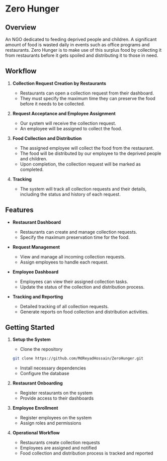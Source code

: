 
# Zero Hunger

## Overview

An NGO dedicated to feeding deprived people and children. A significant amount of food is wasted daily in events such as office programs and restaurants. Zero Hunger is to make use of this surplus food by collecting it from restaurants before it gets spoiled and distributing it to those in need.

## Workflow

1. **Collection Request Creation by Restaurants**
   - Restaurants can open a collection request from their dashboard.
   - They must specify the maximum time they can preserve the food before it needs to be collected.

2. **Request Acceptance and Employee Assignment**
   - Our system will receive the collection request.
   - An employee will be assigned to collect the food.

3. **Food Collection and Distribution**
   - The assigned employee will collect the food from the restaurant.
   - The food will be distributed by our employee to the deprived people and children.
   - Upon completion, the collection request will be marked as completed.

4. **Tracking**
   - The system will track all collection requests and their details, including the status and history of each request.

## Features

- **Restaurant Dashboard**
  - Restaurants can create and manage collection requests.
  - Specify the maximum preservation time for the food.
  
- **Request Management**
  - View and manage all incoming collection requests.
  - Assign employees to handle each request.
  
- **Employee Dashboard**
  - Employees can view their assigned collection tasks.
  - Update the status of the collection and distribution process.
  
- **Tracking and Reporting**
  - Detailed tracking of all collection requests.
  - Generate reports on food collection and distribution activities.

## Getting Started

1. **Setup the System**
   - Clone the repository
	```bash
	git clone https://github.com/MdReyadHossain/ZeroHunger.git
	```
   - Install necessary dependencies
   - Configure the database

2. **Restaurant Onboarding**
   - Register restaurants on the system
   - Provide access to their dashboards

3. **Employee Enrollment**
   - Register employees on the system
   - Assign roles and permissions

4. **Operational Workflow**
   - Restaurants create collection requests
   - Employees are assigned and notified
   - Food collection and distribution process is tracked and reported


